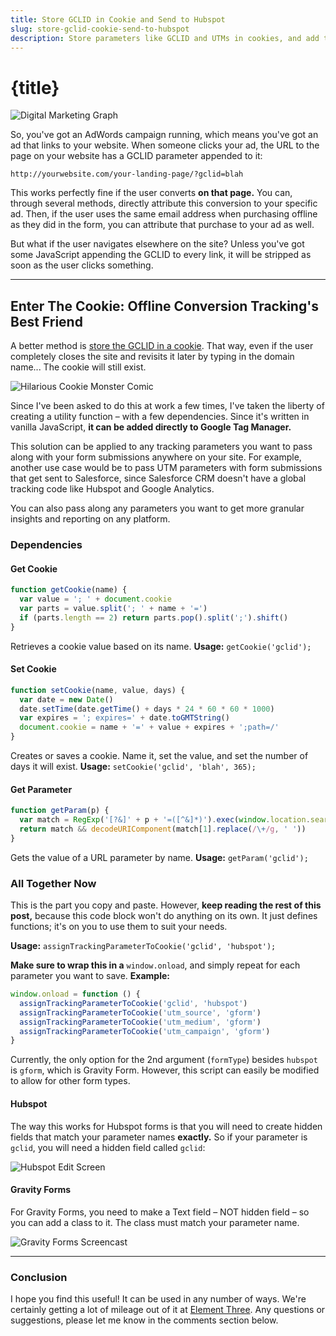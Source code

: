 ```yaml
---
title: Store GCLID in Cookie and Send to Hubspot
slug: store-gclid-cookie-send-to-hubspot
description: Store parameters like GCLID and UTMs in cookies, and add them to your form submissions, all inside GTM. Welcome to Offline Conversion Tracking utopia.
---
```


# {title}

![Digital Marketing Graph](/images/2017/09/digital-marketing-graph-1.jpg)

So, you've got an AdWords campaign running, which means you've got an ad that links to your website. When someone clicks your ad, the URL to the page on your website has a GCLID parameter appended to it:

```
http://yourwebsite.com/your-landing-page/?gclid=blah
```

This works perfectly fine if the user converts **on that page.** You can, through several methods, directly attribute this conversion to your specific ad. Then, if the user uses the same email address when purchasing offline as they did in the form, you can attribute that purchase to your ad as well.

But what if the user navigates elsewhere on the site? Unless you've got some JavaScript appending the GCLID to every link, it will be stripped as soon as the user clicks something.

---

## Enter The Cookie: Offline Conversion Tracking's Best Friend

A better method is [store the GCLID in a cookie](https://support.google.com/adwords/answer/7012522?hl=en). That way, even if the user completely closes the site and revisits it later by typing in the domain name... The cookie will still exist.

![Hilarious Cookie Monster Comic](/images/2017/09/cookie-monster.jpg)

Since I've been asked to do this at work a few times, I've taken the liberty of creating a utility function – with a few dependencies. Since it's written in vanilla JavaScript, **it can be added directly to Google Tag Manager.**

This solution can be applied to any tracking parameters you want to pass along with your form submissions anywhere on your site. For example, another use case would be to pass UTM parameters with form submissions that get sent to Salesforce, since Salesforce CRM doesn't have a global tracking code like Hubspot and Google Analytics.

You can also pass along any parameters you want to get more granular insights and reporting on any platform.

### Dependencies

#### Get Cookie

```js
function getCookie(name) {
  var value = '; ' + document.cookie
  var parts = value.split('; ' + name + '=')
  if (parts.length == 2) return parts.pop().split(';').shift()
}
```

Retrieves a cookie value based on its name. **Usage:** `getCookie('gclid');`

#### Set Cookie

```js
function setCookie(name, value, days) {
  var date = new Date()
  date.setTime(date.getTime() + days * 24 * 60 * 60 * 1000)
  var expires = '; expires=' + date.toGMTString()
  document.cookie = name + '=' + value + expires + ';path=/'
}
```

Creates or saves a cookie. Name it, set the value, and set the number of days it will exist. **Usage:** `setCookie('gclid', 'blah', 365);`

#### Get Parameter

```js
function getParam(p) {
  var match = RegExp('[?&]' + p + '=([^&]*)').exec(window.location.search)
  return match && decodeURIComponent(match[1].replace(/\+/g, ' '))
}
```

Gets the value of a URL parameter by name. **Usage:** `getParam('gclid');`

### All Together Now

This is the part you copy and paste. However, **keep reading the rest of this post,** because this code block won't do anything on its own. It just defines functions; it's on you to use them to suit your needs.

<!-- <script src="https://gist.github.com/zackphilipps/a63ae55f13b06c1b443e755fa8e8404f.js"></script> -->

**Usage:** `assignTrackingParameterToCookie('gclid', 'hubspot');`

**Make sure to wrap this in a** `window.onload`, and simply repeat for each parameter you want to save. **Example:**

```js
window.onload = function () {
  assignTrackingParameterToCookie('gclid', 'hubspot')
  assignTrackingParameterToCookie('utm_source', 'gform')
  assignTrackingParameterToCookie('utm_medium', 'gform')
  assignTrackingParameterToCookie('utm_campaign', 'gform')
}
```

Currently, the only option for the 2nd argument (`formType`) besides `hubspot` is `gform`, which is Gravity Form. However, this script can easily be modified to allow for other form types.

#### Hubspot

The way this works for Hubspot forms is that you will need to create hidden fields that match your parameter names **exactly.** So if your parameter is `gclid`, you will need a hidden field called `gclid`:

![Hubspot Edit Screen](/images/2017/09/hubspot-edit-screen-1.jpg)

#### Gravity Forms

For Gravity Forms, you need to make a Text field – NOT hidden field – so you can add a class to it. The class must match your parameter name.

![Gravity Forms Screencast](/images/2017/09/gravity-forms-screencast.gif)

---

### Conclusion

I hope you find this useful! It can be used in any number of ways. We're certainly getting a lot of mileage out of it at [Element Three](https://elementthree.com/). Any questions or suggestions, please let me know in the comments section below.
